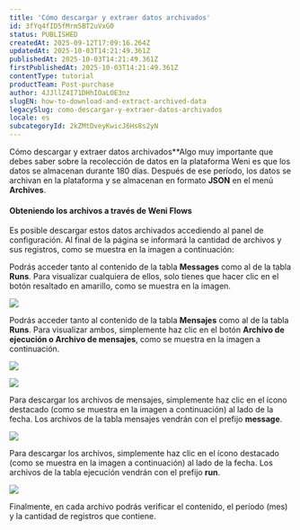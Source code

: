 ```yaml
---
title: 'Cómo descargar y extraer datos archivados'
id: 3fYq4fID5fMrm5BT2uVxG0
status: PUBLISHED
createdAt: 2025-09-12T17:09:16.264Z
updatedAt: 2025-10-03T14:21:49.361Z
publishedAt: 2025-10-03T14:21:49.361Z
firstPublishedAt: 2025-10-03T14:21:49.361Z
contentType: tutorial
productTeam: Post-purchase
author: 4JJllZ4I71DHhIOaLOE3nz
slugEN: how-to-download-and-extract-archived-data
legacySlug: como-descargar-y-extraer-datos-archivados
locale: es
subcategoryId: 2kZMtDveyKwicJ6Hs8s2yN
---
```


Cómo descargar y extraer datos archivados**Algo muy importante que debes saber sobre la recolección de datos en la plataforma Weni es que los datos se almacenan durante 180 días. Después de ese período, los datos se archivan en la plataforma y se almacenan en formato **JSON** en el menú **Archives**.

#### **Obteniendo los archivos a través de Weni Flows**

Es posible descargar estos datos archivados accediendo al panel de configuración. Al final de la página se informará la cantidad de archivos y sus registros, como se muestra en la imagen a continuación:

Podrás acceder tanto al contenido de la tabla **Messages** como al de la tabla **Runs**. Para visualizar cualquiera de ellos, solo tienes que hacer clic en el botón resaltado en amarillo, como se muestra en la imagen.

![](https://cdn.statically.io/gh/vtexdocs/help-center-content/refs/heads/main/docs/es/tutorials/weni-by-vtex/estúdio/como-descargar-y-extraer-datos-archivados_1.png)

Podrás acceder tanto al contenido de la tabla **Mensajes** como al de la tabla **Runs**. Para visualizar ambos, simplemente haz clic en el botón **Archivo de ejecución o Archivo de mensajes**, como se muestra en la imagen a continuación.

![](https://cdn.statically.io/gh/vtexdocs/help-center-content/refs/heads/main/docs/es/tutorials/weni-by-vtex/estúdio/como-descargar-y-extraer-datos-archivados_2.png)

![](https://cdn.statically.io/gh/vtexdocs/help-center-content/refs/heads/main/docs/es/tutorials/weni-by-vtex/estúdio/como-descargar-y-extraer-datos-archivados_3.png)

Para descargar los archivos de mensajes, simplemente haz clic en el ícono destacado (como se muestra en la imagen a continuación) al lado de la fecha. Los archivos de la tabla mensajes vendrán con el prefijo **message**.

![](https://cdn.statically.io/gh/vtexdocs/help-center-content/refs/heads/main/docs/es/tutorials/weni-by-vtex/estúdio/como-descargar-y-extraer-datos-archivados_4.png)

Para descargar los archivos, simplemente haz clic en el ícono destacado (como se muestra en la imagen a continuación) al lado de la fecha. Los archivos de la tabla ejecución vendrán con el prefijo **run**.

![](https://cdn.statically.io/gh/vtexdocs/help-center-content/refs/heads/main/docs/es/tutorials/weni-by-vtex/estúdio/como-descargar-y-extraer-datos-archivados_5.png)

Finalmente, en cada archivo podrás verificar el contenido, el período (mes) y la cantidad de registros que contiene.
